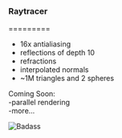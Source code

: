 ### Raytracer
=========
- 16x antialiasing
- reflections of depth 10
- refractions
- interpolated normals
- ~1M triangles and 2 spheres


Coming Soon:  
-parallel rendering  
-more...  

![Badass](http://i.imgur.com/y2abqpF.png "Badass")

